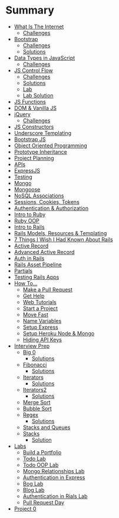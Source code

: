 # Summary
* [What Is The Internet](what-is-the-internet.md)
  * [Challenges](what-is-the-internet-challenges.md)
* [Bootstrap](bootstrap.md)
  * [Challenges](bootstrap-challenges.md)
  * [Solutions](bootstrap-solutions.md)
* [Data Types in JavaScript](data-types.md)
  * [Challenges](data-types-challenges.md)
  <!-- * [Solutions](data-types-solutions.md) TODO -->
* [JS Control Flow](js-control-flow.md)
  * [Challenges](js-control-flow-challenges.md)
  * [Solutions](js-control-flow-solutions.md)
  * [Lab](js-control-flow-lab.md)
  * [Lab Solution](js-control-flow-lab-solutions.md)
* [JS Functions]()
* [DOM & Vanilla JS]()
* [jQuery](jquery.md)
  * [Challenges](jquery-challenges.md)
* [JS Constructors]()
* [Underscore Templating]()
* [Bootstrap JS]()
* [Object Oriented Programming]()
* [Prototype Inheritance]()
* [Project Planning]()
* [APIs]()
* [ExpressJS]()
* [Testing]()
* [Mongo]()
* [Mongoose]()
* [NoSQL Associations]()
* [Sessions, Cookies, Tokens]()
* [Authentication & Authorization]()
* [Intro to Ruby](intro-to-ruby.md)
* [Ruby OOP](ruby-oop.md)
* [Intro to Rails](intro-to-rails.md)
* [Rails Models, Resources & Templating](rails-templating.md)
* [7 Things I Wish I Had Known About Rails](what-i-wish-i-knew-about-rails.md)
* [Active Record](active-record.md)
* [Advanced Active Record](advanced-active-record.md)
* [Auth in Rails](auth-rails.md)
* [Rails Asset Pipeline](asset-pipeline.md)
* [Partials](partials.md)
* [Testing Rails Apps](rails-testing.md)
* [How To...](/how_to/README.md)
  * [Make a Pull Request](/how_to/express_project_setup.md)
  * [Get Help](/how_to/how_to_get_help.md)
  * [Web Tutorials](/how_to/web-tutorials.md)
  * [Start a Project](/how_to/start-a-project.md)
  * [Move Fast](/how_to/outside-in-dev.md)
  * [Name Variables](/how_to/name-variables.md)
  * [Setup Express](/how_to/express_project_setup.md)
  * [Setup Heroku Node & Mongo](/how_to/heroku_node_mongo.md)
  * [Hiding API Keys]()
* [Interview Prep](/interview_prep/README.md)
  * [Big 0](/interview_prep/big-0.md)
    * [Solutions](/interview_prep/big-0-solutions.md)
  * [Fibonacci](/interview_prep/fibonacci.md)
    * [Solutions](/interview_prep/fibonacci-solutions.md)
  * [Iterators](/interview_prep/iterators.md)
    * [Solutions](/interview_prep/iterators-solutions.md)
  * [Iterators2](/interview_prep/iterators2.md)
    * [Solutions](/interview_prep/iterators2-solutions)
  * [Merge Sort](/interview_prep/merge-sort.md)
  * [Bubble Sort](/interview_prep/bubble-sort.md)
  * [Regex](/interview_prep/regex.md)
    * [Solutions](/interview_prep/regex-solutions.md)
  * [Stacks and Queues](/interview_prep/stacks_and_queues.md)
  * [Stacks](/interview_prep/stacks.md)
    * [Solution](/interview_prep/stacks-solution.md)
* [Labs](/labs/README.md)
  * [Build a Portfolio](/labs/portfolio-lab/README.md)
  * [Todo Lab](/labs/todo-lab/README.md)
  * [Todo OOP Lab](/labs/todo-oop-lab/README.md)
  * [Mongo Relationships Lab](/labs/mongo-relationship-lab/README.md)
  * [Authentication in Express](/labs/node-auth-lab/README.md)
  * [Bog Lab](/labs/rails-bog-lab/README.md)
  * [Blog Lab](/labs/rails-blog-lab/README.md)
  * [Authentication in Rials Lab](/labs/rails-auth-lab/README.md)
  * [Pull Request Day](/labs/pull-request-day/README.md)
* [Project 0](/probjects/project-0.md)
